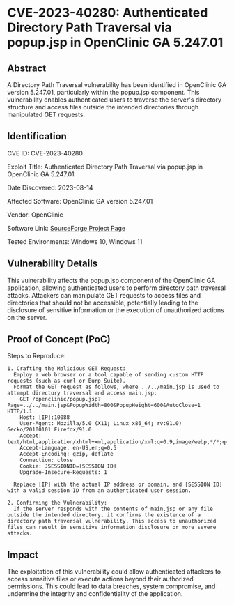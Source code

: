 # CVE-2023-40280: Authenticated Directory Path Traversal via popup.jsp in OpenClinic GA 5.247.01
## Abstract
A Directory Path Traversal vulnerability has been identified in OpenClinic GA version 5.247.01, particularly within the popup.jsp component. This vulnerability enables authenticated users to traverse the server's directory structure and access files outside the intended directories through manipulated GET requests.

## Identification
CVE ID: CVE-2023-40280

Exploit Title: Authenticated Directory Path Traversal via popup.jsp in OpenClinic GA 5.247.01

Date Discovered: 2023-08-14

Affected Software: OpenClinic GA version 5.247.01

Vendor: OpenClinic

Software Link: [SourceForge Project Page](https://sourceforge.net/projects/open-clinic/)

Tested Environments: Windows 10, Windows 11

## Vulnerability Details
This vulnerability affects the popup.jsp component of the OpenClinic GA application, allowing authenticated users to perform directory path traversal attacks. Attackers can manipulate GET requests to access files and directories that should not be accessible, potentially leading to the disclosure of sensitive information or the execution of unauthorized actions on the server.

## Proof of Concept (PoC)
  Steps to Reproduce:

    1. Crafting the Malicious GET Request:
      Employ a web browser or a tool capable of sending custom HTTP requests (such as curl or Burp Suite).
      Format the GET request as follows, where ../../main.jsp is used to attempt directory traversal and access main.jsp:
        GET /openclinic/popup.jsp?Page=../../main.jsp&PopupWidth=800&PopupHeight=600&AutoClose=1 HTTP/1.1
        Host: [IP]:10088
        User-Agent: Mozilla/5.0 (X11; Linux x86_64; rv:91.0) Gecko/20100101 Firefox/91.0
        Accept: text/html,application/xhtml+xml,application/xml;q=0.9,image/webp,*/*;q=0.8
        Accept-Language: en-US,en;q=0.5
        Accept-Encoding: gzip, deflate
        Connection: close
        Cookie: JSESSIONID=[SESSION ID]
        Upgrade-Insecure-Requests: 1
        
      Replace [IP] with the actual IP address or domain, and [SESSION ID] with a valid session ID from an authenticated user session.

    2. Confirming the Vulnerability:
      If the server responds with the contents of main.jsp or any file outside the intended directory, it confirms the existence of a directory path traversal vulnerability. This access to unauthorized files can result in sensitive information disclosure or more severe attacks.

## Impact
The exploitation of this vulnerability could allow authenticated attackers to access sensitive files or execute actions beyond their authorized permissions. This could lead to data breaches, system compromise, and undermine the integrity and confidentiality of the application.
